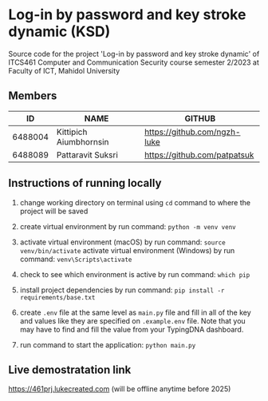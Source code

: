 # Log-in by password and key stroke dynamic (KSD)

Source code for the project 'Log-in by password and key stroke dynamic' of ITCS461 Computer and Communication Security course semester 2/2023 at Faculty of ICT, Mahidol University

## Members

| ID | NAME | GITHUB |
|----|------|--------|
| 6488004 | Kittipich Aiumbhornsin | <https://github.com/ngzh-luke> |
| 6488089 | Pattaravit Suksri | <https://github.com/patpatsuk> |

## Instructions of running locally

1. change working directory on terminal using `cd` command to where the project will be saved

2. create virtual environment by run command:
`python -m venv venv`

3. activate virtual environment (macOS) by run command:
`source venv/bin/activate`
activate virtual environment (Windows) by run command: `venv\Scripts\activate`

4. check to see which environment is active by run command: `which pip`

5. install project dependencies by run command:
`pip install -r requirements/base.txt`

6. create `.env` file at the same level as `main.py` file and fill in all of the key and values like they are specified on `.example.env` file. Note that you may have to find and fill the value from your TypingDNA dashboard.

7. run command to start the application:
`python main.py`

## Live demostratation link

<https://461prj.lukecreated.com> (will be offline anytime before 2025)
